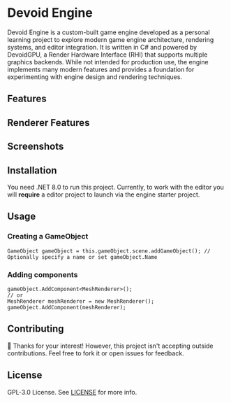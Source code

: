 # Devoid Engine

Devoid Engine is a custom-built game engine developed as a personal learning project to explore modern game engine architecture, rendering systems, and editor integration. It is written in C# and powered by DevoidGPU, a Render Hardware Interface (RHI) that supports multiple graphics backends. While not intended for production use, the engine implements many modern features and provides a foundation for experimenting with engine design and rendering techniques.

## Features



## Renderer Features



## Screenshots


## Installation
You need .NET 8.0 to run this project.
Currently, to work with the editor you will **require** a editor project to launch via the engine starter project.

## Usage

### Creating a GameObject

```
GameObject gameObject = this.gameObject.scene.addGameObject(); // Optionally specify a name or set gameObject.Name
```

### Adding components

```
gameObject.AddComponent<MeshRenderer>();
// or
MeshRenderer meshRenderer = new MeshRenderer();
gameObject.AddComponent(meshRenderer);
```


## Contributing
👋 Thanks for your interest! However, this project isn't accepting outside contributions. Feel free to fork it or open issues for feedback.

## License

GPL-3.0 License. See [LICENSE](LICENSE) for more info.